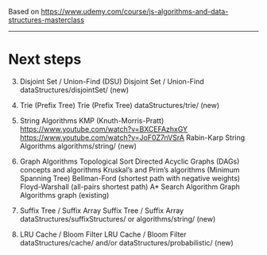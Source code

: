 Based on https://www.udemy.com/course/js-algorithms-and-data-structures-masterclass

---

# Next steps

3. Disjoint Set / Union-Find (DSU)
   Disjoint Set / Union-Find dataStructures/disjointSet/ (new)

4. Trie (Prefix Tree)
   Trie (Prefix Tree) dataStructures/trie/ (new)

5. String Algorithms
   KMP (Knuth-Morris-Pratt)
   https://www.youtube.com/watch?v=BXCEFAzhxGY
   https://www.youtube.com/watch?v=JoF0Z7nVSrA
   Rabin-Karp
   String Algorithms algorithms/string/ (new)

6. Graph Algorithms
   Topological Sort
   Directed Acyclic Graphs (DAGs) concepts and algorithms
   Kruskal’s and Prim’s algorithms (Minimum Spanning Tree)
   Bellman-Ford (shortest path with negative weights)
   Floyd-Warshall (all-pairs shortest path)
   A\* Search Algorithm
   Graph Algorithms graph (existing)

7. Suffix Tree / Suffix Array
   Suffix Tree / Suffix Array dataStructures/suffixStructures/ or algorithms/string/ (new)

8. LRU Cache / Bloom Filter
   LRU Cache / Bloom Filter dataStructures/cache/ and/or dataStructures/probabilistic/ (new)
